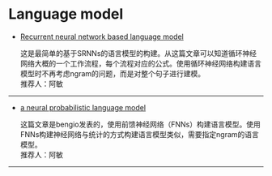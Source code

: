 # Language model

* [Recurrent neural network based language model](https://github.com/NEU-NLPLAB/neu_nlplab_learning/blob/master/paper/LM/2003-A%20Neural%20Probabilistic%20Language%20Model.pdf)

  这是最简单的基于SRNNs的语言模型的构建。从这篇文章可以知道循环神经网络大概的一个工作流程，每个流程对应的公式。使用循环神经网络构建语言模型时不再考虑ngram的问题，而是对整个句子进行建模。<br>
推荐人：阿敏
-----
* [a neural probabilistic language model](https://github.com/NEU-NLPLAB/neu_nlplab_learning/blob/master/paper/LM/2010-ISCA-Recurrent%20neural%20network%20based%20language%20model.pdf)

  这篇文章是bengio发表的，使用前馈神经网络（FNNs）构建语言模型。使用FNNs构建神经网络与统计的方式构建语言模型类似，需要指定ngram的语言模型。<br>
推荐人：阿敏
-----
